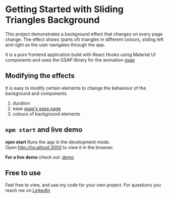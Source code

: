# Getting Started with Sliding Triangles Background

This project demonstrates a background effect that changes on every page change. The effect shows (parts of) triangles in different colours, sliding left and right as the user navigates through the app.

It is a pure frontend application build with React Hooks using Material UI components and uses the GSAP library for the animation [gsap](https://www.npmjs.com/package/gsap)

## Modifying the effects

It is easy to modify certain elements to change the behaviour of the background and components. 
1. duration
2. ease [gsap's ease page](https://greensock.com/docs/v3/Eases/CustomEase)
3. colours of background elements

## `npm start` and live demo

**npm start** Runs the app in the development mode.\
Open [http://localhost:3000](http://localhost:3000) to view it in the browser.

**For a live demo** check out: [demo](https://codesandbox.io/s/sliding-triangle-background-nhem54)

## Free to use

Feel free to view, and use my code for your own project. For questions you reach me on [LinkedIn](https://www.linkedin.com/in/cliffvroegop/)
